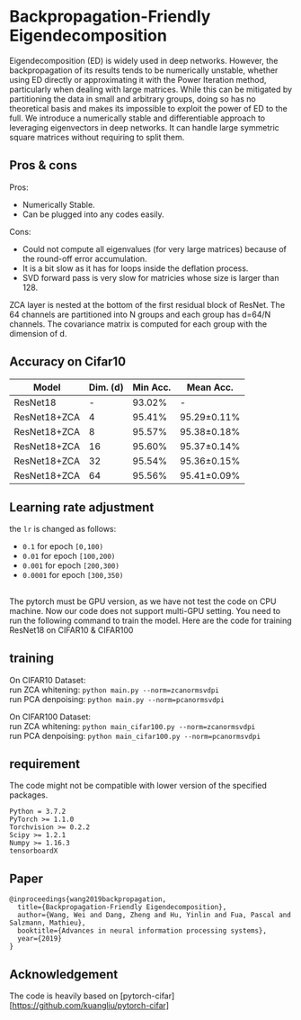 # Backpropagation-Friendly Eigendecomposition
Eigendecomposition (ED) is widely used in deep networks. However, the backpropagation of its results tends to be numerically unstable, whether using ED directly or approximating it with the Power Iteration method, particularly when dealing with large matrices. While this can be mitigated by partitioning the data in small and arbitrary groups, doing so has no theoretical basis and makes its impossible to exploit the power of ED to the full. We introduce a numerically stable and differentiable approach to leveraging eigenvectors in deep networks. It can handle large symmetric square matrices without requiring to split them.

## Pros & cons
Pros:
- Numerically Stable.
- Can be plugged into any codes easily.

Cons:
- Could not compute all eigenvalues (for very large matrices) because of the round-off error accumulation.
- It is a bit slow as it has for loops inside the deflation process.
- SVD forward pass is very slow for matricies whose size is larger than 128.

ZCA layer is nested at the bottom of the first residual block of ResNet.
The 64 channels are partitioned into N groups and each group has d=64/N channels.
The covariance matrix is computed for each group with the dimension of d.


## Accuracy on Cifar10
| Model             |Dim. (d)| Min Acc.    | Mean Acc.  |
| ----------------- | ------ | ----------- |----------- |
| ResNet18          | -      | 93.02%      | -     |
| ResNet18+ZCA      | 4      | 95.41%      | 95.29±0.11%     |
| ResNet18+ZCA      | 8      | 95.57%      | 95.38±0.18%     |
| ResNet18+ZCA      | 16     | 95.60%      | 95.37±0.14%     |
| ResNet18+ZCA      | 32     | 95.54%      | 95.36±0.15%     |
| ResNet18+ZCA      | 64     | 95.56%      | 95.41±0.09%     |

## Learning rate adjustment
the `lr` is changed as follows:
- `0.1` for epoch `[0,100)`
- `0.01` for epoch `[100,200)`
- `0.001` for epoch `[200,300)`
- `0.0001` for epoch `[300,350)`

##
The pytorch must be GPU version, as we have not test the code on CPU machine.
Now our code does not support multi-GPU setting.
You need to run the following command to train the model.
Here are the code for training ResNet18 on CIFAR10 & CIFAR100

## training
On CIFAR10 Dataset: \
run ZCA whitening: `python main.py --norm=zcanormsvdpi` \
run PCA denpoising: `python main.py --norm=pcanormsvdpi`

On CIFAR100 Dataset: \
run ZCA whitening: `python main_cifar100.py --norm=zcanormsvdpi` \
run PCA denpoising: `python main_cifar100.py --norm=pcanormsvdpi`

## requirement
The code might not be compatible with lower version of the specified packages.

```
Python = 3.7.2
PyTorch >= 1.1.0
Torchvision >= 0.2.2
Scipy >= 1.2.1
Numpy >= 1.16.3
tensorboardX
```

## Paper
```
@inproceedings{wang2019backpropagation,
  title={Backpropagation-Friendly Eigendecomposition},
  author={Wang, Wei and Dang, Zheng and Hu, Yinlin and Fua, Pascal and Salzmann, Mathieu},
  booktitle={Advances in neural information processing systems},
  year={2019}
}
```
## Acknowledgement
The code is heavily based on [pytorch-cifar][https://github.com/kuangliu/pytorch-cifar]
